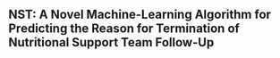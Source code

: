 ## NST: A Novel Machine-Learning Algorithm for Predicting the Reason for Termination of Nutritional Support Team Follow-Up

